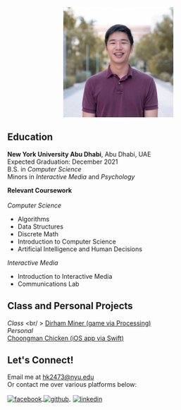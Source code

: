 <p style = "text-align:center;">
  <img src="photo.jpg" alt="me" width="250" height="250">
</p>

## Education
**New York University Abu Dhabi**, Abu Dhabi, UAE <br />
Expected Graduation: December 2021 <br />
B.S. in *Computer Science* <br />
Minors in *Interactive Media* and *Psychology* <br />

**Relevant Coursework** <br />
<br />
*Computer Science* <br />
- Algorithms <br />
- Data Structures <br />
- Discrete Math <br />
- Introduction to Computer Science <br />
- Artificial Intelligence and Human Decisions <br />

*Interactive Media* <br />
- Introduction to Interactive Media <br />
- Communications Lab <br />

## Class and Personal Projects
*Class* <br/ >
[Dirham Miner (game via Processing)](https://github.com/briankim113/introfinal)
<br/>
*Personal* <br/>
[Choongman Chicken (iOS app via Swift)](https://github.com/briankim113/ChoongmanChicken)

## Let's Connect!
Email me at hk2473@nyu.edu <br />
Or contact me over various platforms below:

<p float="left">
  <a href="http://www.facebook.com/briankim113">
    <img src="https://image.flaticon.com/icons/png/512/25/25187.png" alt="facebook" width="30" height="30" style="vertical-align:middle">
  </a>
  <a href="http://www.github.com/briankim113">
    <img src="https://cdn.freebiesupply.com/logos/large/2x/github-icon-1-logo-png-transparent.png" alt="github" width="30" height="30" style="vertical-align:middle">
  </a>
  <a href="https://www.linkedin.com/in/brian-kim-44a664198/">
    <img src="https://image.flaticon.com/icons/png/512/49/49656.png" alt="linkedin" width="28" height="28" style="padding-left:5px; vertical-align:middle">
  </a>
</p>
